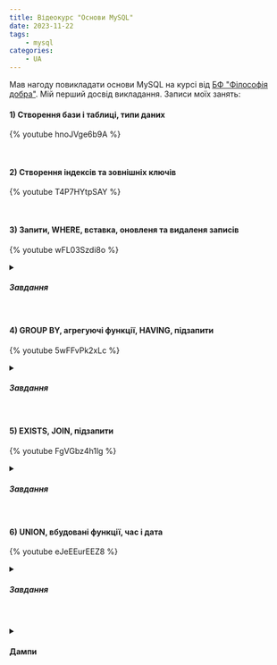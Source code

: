 ```yaml
---
title: Відеокурс "Основи MySQL"
date: 2023-11-22
tags:
    - mysql
categories:
    - UA
---
```


Мав нагоду повикладати основи MySQL <!-- more --> на курсі від [БФ "Філософія добра"](https://phk.com.ua). Мій перший досвід викладання. Записи моїх занять:

#### 1) Створення бази і таблиці, типи даних
{% youtube hnoJVge6b9A %}

<br/>

#### 2) Створення індексів та зовнішніх ключів
{% youtube T4P7HYtpSAY %}

<br/>

#### 3) Запити, WHERE, вставка, оновленя та видаленя записів
{% youtube wFL03Szdi8o %}

<details>
   <summary>

   ##### Завдання
   
   </summary>

   {% gist 6050e4a21639d6fa973db898c7b26b1d 1-select-distinct.txt %}
   {% gist 6050e4a21639d6fa973db898c7b26b1d 2-where.txt %}
   {% gist 6050e4a21639d6fa973db898c7b26b1d 3-update.txt %}
   {% gist 6050e4a21639d6fa973db898c7b26b1d 4-insert.txt %}
   {% gist 6050e4a21639d6fa973db898c7b26b1d 5-in-between-like-regexp.txt %}
   {% gist 6050e4a21639d6fa973db898c7b26b1d 6-order-by-limit.txt %}

</details>

<br/>

#### 4) GROUP BY, агрегуючі функції, HAVING, підзапити
{% youtube 5wFFvPk2xLc %}

<details>
   <summary>

   ##### Завдання

   </summary>

   {% gist 6050e4a21639d6fa973db898c7b26b1d 7-group-by-aggregations-having.txt %}
</details>

<br/>

#### 5) EXISTS, JOIN, підзапити
{% youtube FgVGbz4h1lg %}

<details>
   <summary>

   ##### Завдання

   </summary>

   {% gist 6050e4a21639d6fa973db898c7b26b1d 8-subqueries.txt %}
   {% gist 6050e4a21639d6fa973db898c7b26b1d 9-join.txt %}
</details>

<br/>

#### 6) UNION, вбудовані функції, час і дата
{% youtube eJeEEurEEZ8 %}

<details>
   <summary>

   ##### Завдання

   </summary>

   {% gist 6050e4a21639d6fa973db898c7b26b1d 10-union.txt %}
   {% gist 6050e4a21639d6fa973db898c7b26b1d 11-functions.txt %}
</details>

<br/>
<br/>

<details>
   <summary>

   #### Дампи

   </summary>

   {% gist 6050e4a21639d6fa973db898c7b26b1d smartphones-db-dump.sql %}
   {% gist 6050e4a21639d6fa973db898c7b26b1d cities-db-dump.sql %}
   {% gist 6050e4a21639d6fa973db898c7b26b1d product-store-db-dump.sql %}
   {% gist 6050e4a21639d6fa973db898c7b26b1d orders-db-dump.sql %}
</details>